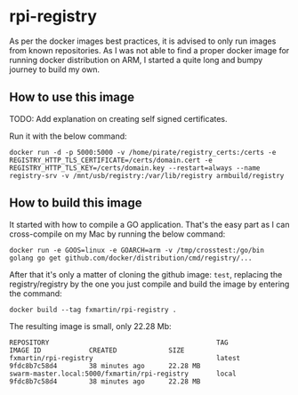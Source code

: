 # rpi-registry

As per the docker images best practices, it is advised to only run images from known repositories. As I was not able to find a proper docker image for running docker distribution on ARM, I started a quite long and bumpy journey to build my own.

## How to use this image

TODO: Add explanation on creating self signed certificates.

Run it with the below command:

```
docker run -d -p 5000:5000 -v /home/pirate/registry_certs:/certs -e REGISTRY_HTTP_TLS_CERTIFICATE=/certs/domain.cert -e REGISTRY_HTTP_TLS_KEY=/certs/domain.key --restart=always --name registry-srv -v /mnt/usb/registry:/var/lib/registry armbuild/registry
```

## How to build this image

It started with how to compile a GO application. That's the easy part as I can cross-compile on my Mac by running the below command:

```
docker run -e GOOS=linux -e GOARCH=arm -v /tmp/crosstest:/go/bin  golang go get github.com/docker/distribution/cmd/registry/...
```

After that it's only a matter of cloning the github image: ```test```, replacing the registry/registry by the one you just compile and build the image by entering the command:

```
docker build --tag fxmartin/rpi-registry .
```

The resulting image is small, only 22.28 Mb:

```
REPOSITORY                                          TAG                 IMAGE ID            CREATED             SIZE
fxmartin/rpi-registry                               latest              9fdc8b7c58d4        38 minutes ago      22.28 MB
swarm-master.local:5000/fxmartin/rpi-registry       local               9fdc8b7c58d4        38 minutes ago      22.28 MB
```
